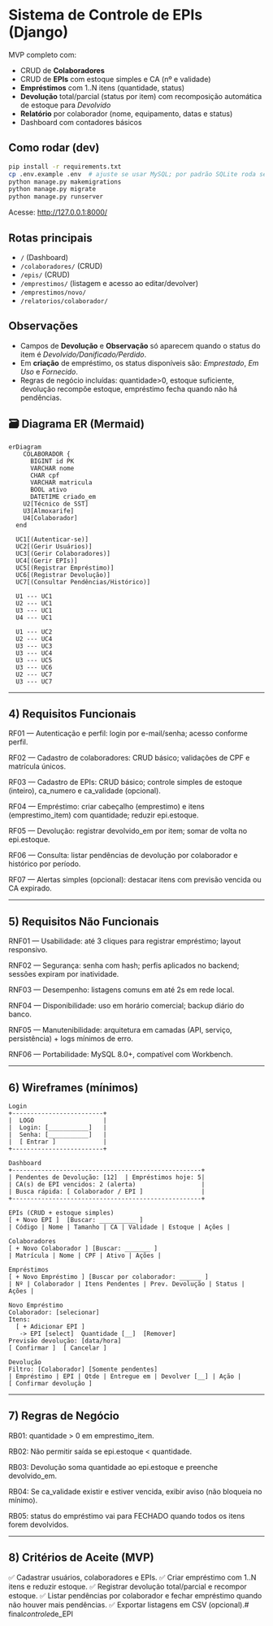
# Sistema de Controle de EPIs (Django)

MVP completo com:
- CRUD de **Colaboradores**
- CRUD de **EPIs** com estoque simples e CA (nº e validade)
- **Empréstimos** com 1..N itens (quantidade, status)
- **Devolução** total/parcial (status por item) com recomposição automática de estoque para *Devolvido*
- **Relatório** por colaborador (nome, equipamento, datas e status)
- Dashboard com contadores básicos

## Como rodar (dev)
```bash
pip install -r requirements.txt
cp .env.example .env  # ajuste se usar MySQL; por padrão SQLite roda sem mudanças
python manage.py makemigrations
python manage.py migrate
python manage.py runserver
```

Acesse: http://127.0.0.1:8000/

## Rotas principais
- `/` (Dashboard)
- `/colaboradores/` (CRUD)
- `/epis/` (CRUD)
- `/emprestimos/` (listagem e acesso ao editar/devolver)
- `/emprestimos/novo/`
- `/relatorios/colaborador/`

## Observações
- Campos de **Devolução** e **Observação** só aparecem quando o status do item é *Devolvido/Danificado/Perdido*.
- Em **criação** de empréstimo, os status disponíveis são: *Emprestado*, *Em Uso* e *Fornecido*.
- Regras de negócio incluídas: quantidade>0, estoque suficiente, devolução recompõe estoque, empréstimo fecha quando não há pendências.

## 🗃️ Diagrama ER (Mermaid)
```mermaid
erDiagram
    COLABORADOR {
      BIGINT id PK
      VARCHAR nome
      CHAR cpf
      VARCHAR matricula
      BOOL ativo
      DATETIME criado_em
    U2[Técnico de SST]
    U3[Almoxarife]
    U4[Colaborador]
  end

  UC1[(Autenticar-se)]
  UC2[(Gerir Usuários)]
  UC3[(Gerir Colaboradores)]
  UC4[(Gerir EPIs)]
  UC5[(Registrar Empréstimo)]
  UC6[(Registrar Devolução)]
  UC7[(Consultar Pendências/Histórico)]

  U1 --- UC1
  U2 --- UC1
  U3 --- UC1
  U4 --- UC1

  U1 --- UC2
  U2 --- UC4
  U3 --- UC3
  U3 --- UC4
  U3 --- UC5
  U3 --- UC6
  U2 --- UC7
  U3 --- UC7

```

---

## 4) Requisitos Funcionais

RF01 — Autenticação e perfil: login por e-mail/senha; acesso conforme perfil.

RF02 — Cadastro de colaboradores: CRUD básico; validações de CPF e matrícula únicos.

RF03 — Cadastro de EPIs: CRUD básico; controle simples de estoque (inteiro), ca_numero e ca_validade (opcional).

RF04 — Empréstimo: criar cabeçalho (emprestimo) e itens (emprestimo_item) com quantidade; reduzir epi.estoque.

RF05 — Devolução: registrar devolvido_em por item; somar de volta no epi.estoque.

RF06 — Consulta: listar pendências de devolução por colaborador e histórico por período.

RF07 — Alertas simples (opcional): destacar itens com previsão vencida ou CA expirado.

---

## 5) Requisitos Não Funcionais

RNF01 — Usabilidade: até 3 cliques para registrar empréstimo; layout responsivo.

RNF02 — Segurança: senha com hash; perfis aplicados no backend; sessões expiram por inatividade.

RNF03 — Desempenho: listagens comuns em até 2s em rede local.

RNF04 — Disponibilidade: uso em horário comercial; backup diário do banco.

RNF05 — Manutenibilidade: arquitetura em camadas (API, serviço, persistência) + logs mínimos de erro.

RNF06 — Portabilidade: MySQL 8.0+, compatível com Workbench.

---
## 6) Wireframes (mínimos)

```text
Login
+-------------------------+
|  LOGO                   |
|  Login: [___________]   |
|  Senha: [___________]   |
|  [ Entrar ]             |
+-------------------------+

Dashboard
+----------------------------------------------------+
| Pendentes de Devolução: [12]  | Empréstimos hoje: 5|
| CA(s) de EPI vencidos: 2 (alerta)                  |
| Busca rápida: [ Colaborador / EPI ]                |
+----------------------------------------------------+

EPIs (CRUD + estoque simples)
[ + Novo EPI ]  [Buscar: __________ ]
| Código | Nome | Tamanho | CA | Validade | Estoque | Ações |

Colaboradores
[ + Novo Colaborador ] [Buscar: _______ ]
| Matrícula | Nome | CPF | Ativo | Ações |

Empréstimos
[ + Novo Empréstimo ] [Buscar por colaborador: ______ ]
| Nº | Colaborador | Itens Pendentes | Prev. Devolução | Status | Ações |

Novo Empréstimo
Colaborador: [selecionar]
Itens:
  [ + Adicionar EPI ]
   -> EPI [select]  Quantidade [__]  [Remover]
Previsão devolução: [data/hora]
[ Confirmar ]  [ Cancelar ]

Devolução
Filtro: [Colaborador] [Somente pendentes]
| Empréstimo | EPI | Qtde | Entregue em | Devolver [__] | Ação |
[ Confirmar devolução ]

```

--- 

## 7) Regras de Negócio

RB01: quantidade > 0 em emprestimo_item.

RB02: Não permitir saída se epi.estoque < quantidade.

RB03: Devolução soma quantidade ao epi.estoque e preenche devolvido_em.

RB04: Se ca_validade existir e estiver vencida, exibir aviso (não bloqueia no mínimo).

RB05: status do empréstimo vai para FECHADO quando todos os itens forem devolvidos.

---

## 8) Critérios de Aceite (MVP)

✅ Cadastrar usuários, colaboradores e EPIs.
✅ Criar empréstimo com 1..N itens e reduzir estoque.
✅ Registrar devolução total/parcial e recompor estoque.
✅ Listar pendências por colaborador e fechar empréstimo quando não houver mais pendências.
✅ Exportar listagens em CSV (opcional).#   f i n a l _ c o n t r o l e _ d e _ E P I  
 